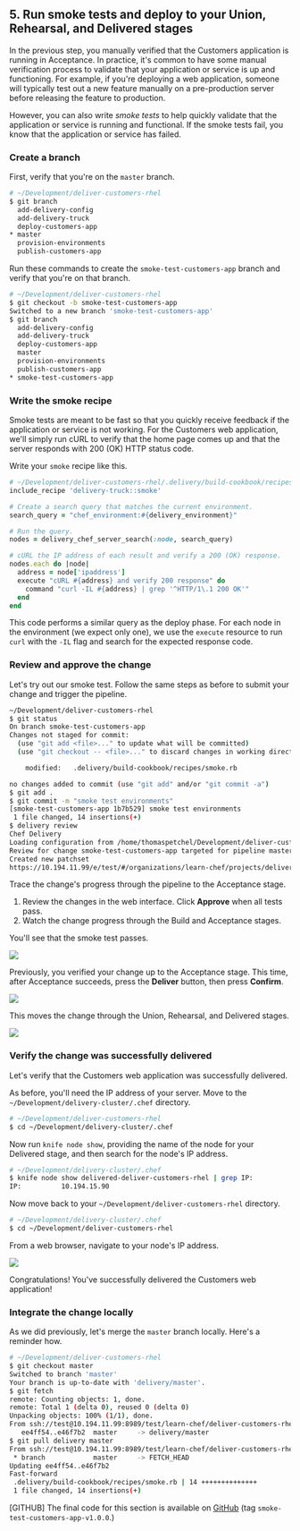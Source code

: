 ## 5. Run smoke tests and deploy to your Union, Rehearsal, and Delivered stages

In the previous step, you manually verified that the Customers application is running in Acceptance. In practice, it's common to have some manual verification process to validate that your application or service is up and functioning. For example, if you're deploying a web application, someone will typically test out a new feature manually on a pre-production server before releasing the feature to production.

However, you can also write _smoke tests_ to help quickly validate that the application or service is running and functional. If the smoke tests fail, you know that the application or service has failed.

### Create a branch

First, verify that you're on the `master` branch.

```bash
# ~/Development/deliver-customers-rhel
$ git branch
  add-delivery-config
  add-delivery-truck
  deploy-customers-app
* master
  provision-environments
  publish-customers-app
```

Run these commands to create the `smoke-test-customers-app` branch and verify that you're on that branch.

```bash
# ~/Development/deliver-customers-rhel
$ git checkout -b smoke-test-customers-app
Switched to a new branch 'smoke-test-customers-app'
$ git branch
  add-delivery-config
  add-delivery-truck
  deploy-customers-app
  master
  provision-environments
  publish-customers-app
* smoke-test-customers-app
```

### Write the smoke recipe

Smoke tests are meant to be fast so that you quickly receive feedback if the application or service is not working. For the Customers web application, we'll simply run cURL to verify that the home page comes up and that the server responds with 200 (OK) HTTP status code.

Write your `smoke` recipe like this.

```ruby
# ~/Development/deliver-customers-rhel/.delivery/build-cookbook/recipes/smoke.rb
include_recipe 'delivery-truck::smoke'

# Create a search query that matches the current environment.
search_query = "chef_environment:#{delivery_environment}"

# Run the query.
nodes = delivery_chef_server_search(:node, search_query)

# cURL the IP address of each result and verify a 200 (OK) response.
nodes.each do |node|
  address = node['ipaddress']
  execute "cURL #{address} and verify 200 response" do
    command "curl -IL #{address} | grep '^HTTP/1\.1 200 OK'"
  end
end
```

This code performs a similar query as the deploy phase. For each node in the environment (we expect only one), we use the `execute` resource to run `curl` with the `-IL` flag and search for the expected response code.

### Review and approve the change

Let's try out our smoke test. Follow the same steps as before to submit your change and trigger the pipeline.

```bash
~/Development/deliver-customers-rhel
$ git status
On branch smoke-test-customers-app
Changes not staged for commit:
  (use "git add <file>..." to update what will be committed)
  (use "git checkout -- <file>..." to discard changes in working directory)

	modified:   .delivery/build-cookbook/recipes/smoke.rb

no changes added to commit (use "git add" and/or "git commit -a")
$ git add .
$ git commit -m "smoke test environments"
[smoke-test-customers-app 1b7b529] smoke test environments
 1 file changed, 14 insertions(+)
$ delivery review
Chef Delivery
Loading configuration from /home/thomaspetchel/Development/deliver-customers-rhel
Review for change smoke-test-customers-app targeted for pipeline master
Created new patchset
https://10.194.11.99/e/test/#/organizations/learn-chef/projects/deliver-customers-rhel/changes/639d2844-c94a-4015-b4cb-bc000b1c9172
```

Trace the change's progress through the pipeline to the Acceptance stage.

1. Review the changes in the web interface. Click **Approve** when all tests pass.
1. Watch the change progress through the Build and Acceptance stages.

You'll see that the smoke test passes.

![](delivery/acceptance-smoke-test.png)

Previously, you verified your change up to the Acceptance stage. This time, after Acceptance succeeds, press the **Deliver** button, then press **Confirm**.

![](delivery/deliver-customers.png)

This moves the change through the Union, Rehearsal, and Delivered stages.

![](delivery/customers-delivered.png)

### Verify the change was successfully delivered

Let's verify that the Customers web application was successfully delivered.

As before, you'll need the IP address of your server. Move to the <code class="file-path">~/Development/delivery-cluster/.chef</code> directory.

```bash
# ~/Development/deliver-customers-rhel
$ cd ~/Development/delivery-cluster/.chef
```

Now run `knife node show`, providing the name of the node for your Delivered stage, and then search for the node's IP address.

```bash
# ~/Development/delivery-cluster/.chef
$ knife node show delivered-deliver-customers-rhel | grep IP:
IP:          10.194.15.90
```

Now move back to your <code class="file-path">~/Development/deliver-customers-rhel</code> directory.

```bash
# ~/Development/delivery-cluster/.chef
$ cd ~/Development/deliver-customers-rhel
```

From a web browser, navigate to your node's IP address.

![](delivery/delivered-customers-verify.png)

Congratulations! You've successfully delivered the Customers web application!

### Integrate the change locally

As we did previously, let's merge the `master` branch locally. Here's a reminder how.

```bash
# ~/Development/deliver-customers-rhel
$ git checkout master
Switched to branch 'master'
Your branch is up-to-date with 'delivery/master'.
$ git fetch
remote: Counting objects: 1, done.
remote: Total 1 (delta 0), reused 0 (delta 0)
Unpacking objects: 100% (1/1), done.
From ssh://test@10.194.11.99:8989/test/learn-chef/deliver-customers-rhel
   ee4ff54..e46f7b2  master     -> delivery/master
$ git pull delivery master
From ssh://test@10.194.11.99:8989/test/learn-chef/deliver-customers-rhel
 * branch            master     -> FETCH_HEAD
Updating ee4ff54..e46f7b2
Fast-forward
 .delivery/build-cookbook/recipes/smoke.rb | 14 ++++++++++++++
 1 file changed, 14 insertions(+)
```

[GITHUB] The final code for this section is available on [GitHub](https://github.com/learn-chef/deliver-customers-rhel/tree/smoke-test-customers-app-v1.0.0) (tag `smoke-test-customers-app-v1.0.0`.)

